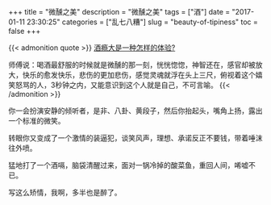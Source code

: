+++
title = "微醺之美"
description = "微醺之美"
tags = ["酒"]
date = "2017-01-11 23:30:25"
categories = ["乱七八糟"]
slug = "beauty-of-tipiness"
toc = false
+++

{{< admonition quote >}}
[酒瘾大是一种怎样的体验?](https://www.zhihu.com/question/28511704/answer/72815921)

师傅说：喝酒最舒服的时候就是微醺的那一刻，恍恍惚惚，神智还在，感官却被放大，快乐的愈发快乐，悲伤的更加悲伤，感觉灵魂就浮在头上三尺，俯视着这个嬉笑怒骂的人，3秒钟之内，又能意识到这个人就是自己，不可言喻。
{{< /admonition >}}


你一会扮演安静的倾听者，是非、八卦、黄段子，然后你抬起头，嘴角上扬，露出一个标准的微笑。

转眼你又变成了一个激情的装逼犯，谈笑风声，理想、承诺反正不要钱，带着唾沫往外喷。

猛地打了一个酒嗝，脑袋清醒过来，面对一锅冷掉的酸菜鱼，重回人间，唏嘘不已。

写这么矫情，我啊，多半也是醉了。
